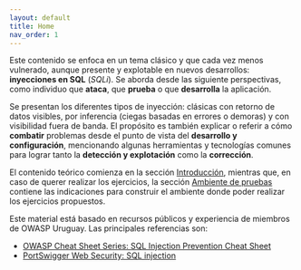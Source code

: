 ```yaml
---
layout: default
title: Home
nav_order: 1
---
```


Este contenido se enfoca en un tema clásico y que cada vez menos vulnerado, aunque presente y explotable en nuevos desarrollos: **inyecciones en SQL** (*SQLi*). Se aborda desde las siguiente perspectivas, como individuo que **ataca**, que **prueba** o que **desarrolla** la aplicación.

Se presentan los diferentes tipos de inyección: clásicas con retorno de datos visibles, por inferencia (ciegas basadas en errores o demoras) y con visibilidad fuera de banda. El propósito es también explicar o referir a cómo **combatir** problemas desde el punto de vista del **desarrollo y configuración**, mencionando algunas herramientas y tecnologías comunes para lograr tanto la **detección y explotación** como la **corrección**.

El contenido teórico comienza en la sección [Introducción](introduction.md), mientras que, en caso de querer realizar los ejercicios, la sección [Ambiente de pruebas](environment.md) contiene las indicaciones para construir el ambiente donde poder realizar los ejercicios propuestos.

Este material está basado en recursos públicos y experiencia de miembros de OWASP Uruguay. Las principales referencias son:
- [OWASP Cheat Sheet Series: SQL Injection Prevention Cheat Sheet](https://cheatsheetseries.owasp.org/cheatsheets/SQL_Injection_Prevention_Cheat_Sheet.html)
- [PortSwigger Web Security: SQL injection](https://portswigger.net/web-security/sql-injection)
